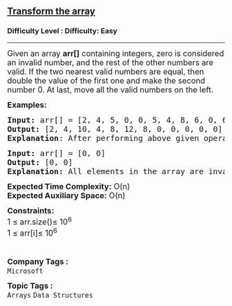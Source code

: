 <h2><a href="https://www.geeksforgeeks.org/problems/transform-the-array4344/1">Transform the array</a></h2><h3>Difficulty Level : Difficulty: Easy</h3><hr><div class="problems_problem_content__Xm_eO"><p><span style="font-size: 18px;">Given an array <strong>arr[]</strong> containing integers, zero is considered an invalid number, and the rest of the other numbers are valid. If the two nearest valid numbers are equal, then double the value of the first one and make the second number 0. At last, move all the valid numbers on the left.</span></p>
<p><span style="font-size: 18px;"><strong>Examples:</strong></span></p>
<pre><span style="font-size: 18px;"><strong>Input: </strong>arr[] = [2, 4, 5, 0, 0, 5, 4, 8, 6, 0, 6, 8]
<strong>Output:</strong> [2, 4, 10, 4, 8, 12, 8, 0, 0, 0, 0, 0]
<strong>Explanation</strong>: After performing above given operation we get array as [2, 4, 10, 0, 0, 0, 4, 8, 12, 0, 0, 8], then shifting all zero's to the right, we get resultant array as - [2, 4, 10, 4, 8, 12, 8, 0, 0, 0, 0, 0] </span></pre>
<pre><span style="font-size: 18px;"><strong>Input: </strong>arr[] = [0, 0]
<strong>Output:</strong> [0, 0]
<strong>Explanation:</strong> All elements in the array are invalid .</span></pre>
<p><span style="font-size: 18px;"><strong>Expected Time Complexity:</strong> O(n)<br><strong>Expected Auxiliary Space:</strong> O(n)</span></p>
<p><span style="font-size: 18px;"><strong>Constraints:</strong><br>1 ≤ arr.size()≤ 10<sup>6<br></sup>1 ≤ arr[i]≤ 10<sup>6</sup></span></p>
<p>&nbsp;</p></div><p><span style=font-size:18px><strong>Company Tags : </strong><br><code>Microsoft</code>&nbsp;<br><p><span style=font-size:18px><strong>Topic Tags : </strong><br><code>Arrays</code>&nbsp;<code>Data Structures</code>&nbsp;